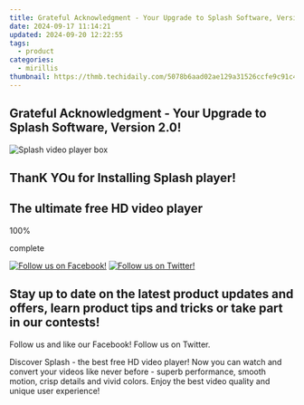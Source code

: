 ```yaml
---
title: Grateful Acknowledgment - Your Upgrade to Splash Software, Version 2.0!
date: 2024-09-17 11:14:21
updated: 2024-09-20 12:22:55
tags:
  - product
categories:
  - mirillis
thumbnail: https://thmb.techidaily.com/5078b6aad02ae129a31526ccfe9c91c4fe1b8842e3ca1f0dfa365e65b92b5c5b.PNG
---
```


## Grateful Acknowledgment - Your Upgrade to Splash Software, Version 2.0!

![Splash video player box](https://mirillis.com/res/old/media/images/store/splash_box.png) 

## ThanK YOu for Installing Splash player!

## The ultimate free HD video player 

100% 

complete

[![Follow us on Facebook!](https://mirillis.com/res/old/media/images/promo/follow_facebook.png)](https://www.facebook.com/Mirillis) [![Follow us on Twitter!](https://mirillis.com/res/old/media/images/promo/follow_twitter.png)](https://twitter.com/MirillisTeam) 

## Stay up to date on the latest product updates and offers, learn product tips and tricks or take part in our contests!   
 Follow us and like our Facebook! Follow us on Twitter. 

Discover Splash - the best free HD video player! Now you can watch and convert your videos like never before - superb performance, smooth motion, crisp details and vivid colors. Enjoy the best video quality and unique user experience!

  


<ins class="adsbygoogle"
     style="display:block"
     data-ad-format="autorelaxed"
     data-ad-client="ca-pub-7571918770474297"
     data-ad-slot="1223367746"></ins>



<ins class="adsbygoogle"
     style="display:block"
     data-ad-client="ca-pub-7571918770474297"
     data-ad-slot="8358498916"
     data-ad-format="auto"
     data-full-width-responsive="true"></ins>
